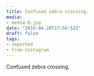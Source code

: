 ```yaml
---
title: Confused zebra crossing.
media:
- media-0.jpg
date: "2019-04-28T17:56:52Z"
draft: false
tags:
- imported
- from-instagram
---
```

Confused zebra crossing.
